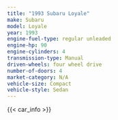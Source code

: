 ```yaml
---
title: "1993 Subaru Loyale"
make: Subaru
model: Loyale
year: 1993
engine-fuel-type: regular unleaded
engine-hp: 90
engine-cylinders: 4
transmission-type: Manual
driven-wheels: four wheel drive
number-of-doors: 4
market-category: N/A
vehicle-size: Compact
vehicle-style: Sedan
---
```


{{< car_info >}}
